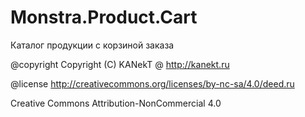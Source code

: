 Monstra.Product.Cart
====================

Каталог продукции с корзиной заказа

@copyright Copyright (C) KANekT @ http://kanekt.ru

@license http://creativecommons.org/licenses/by-nc-sa/4.0/deed.ru

Creative Commons Attribution-NonCommercial 4.0
